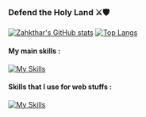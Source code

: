 ### Defend the Holy Land ⚔️🛡️

[![Zahkthar's GitHub stats](https://github-readme-stats.vercel.app/api?username=zahkthar&show_icons=true&theme=merko)](https://github.com/anuraghazra/github-readme-stats)
[![Top Langs](https://github-readme-stats.vercel.app/api/top-langs/?username=zahkthar&layout=compact&theme=merko)](https://github.com/anuraghazra/github-readme-stats)
#### My main skills :

[![My Skills](https://skillicons.dev/icons?i=c,arduino,py,raspberrypi,vscode,git,github)](https://skillicons.dev)

#### Skills that I use for web stuffs :

[![My Skills](https://skillicons.dev/icons?i=html,css,php,symfony)](https://skillicons.dev)

